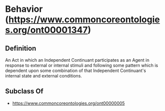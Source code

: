 # Behavior (https://www.commoncoreontologies.org/ont00001347)

## Definition
An Act in which an Independent Continuant participates as an Agent in response to external or internal stimuli and following some pattern which is dependent upon some combination of that Independent Continuant's internal state and external conditions.

## Subclass Of
- https://www.commoncoreontologies.org/ont00000005

